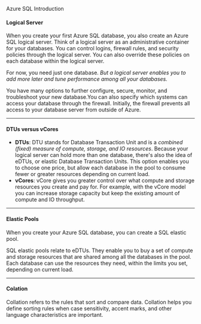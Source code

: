 Azure SQL Introduction

#### Logical Server
When you create your first Azure SQL database, you also create an Azure SQL logical server. Think of a logical server as an administrative container for your databases. You can control logins, firewall rules, and security policies through the logical server. You can also override these policies on each database within the logical server.

For now, you need just one database. *But a logical server enables you to add more later and tune performance among all your databases.*

You have many options to further configure, secure, monitor, and troubleshoot your new database.You can also specify which systems can access your database through the firewall. Initially, the firewall prevents all access to your database server from outside of Azure.

***
#### DTUs versus vCores

- **DTUs**: DTU stands for Database Transaction Unit and is a *combined (fixed) measure of compute, storage, and IO resources*. Because your logical server can hold more than one database, there's also the idea of eDTUs, or elastic Database Transaction Units. This option enables you to choose one price, but allow each database in the pool to consume fewer or greater resources depending on current load.
- **vCores**: vCore gives you greater control over what compute and storage resources you create and pay for. For example, with the vCore model you can increase storage capacity but keep the existing amount of compute and IO throughput.

***
#### Elastic Pools
When you create your Azure SQL database, you can create a SQL elastic pool.

SQL elastic pools relate to eDTUs. They enable you to buy a set of compute and storage resources that are shared among all the databases in the pool. Each database can use the resources they need, within the limits you set, depending on current load.

***
#### Colation
Collation refers to the rules that sort and compare data. Collation helps you define sorting rules when case sensitivity, accent marks, and other language characteristics are important.

